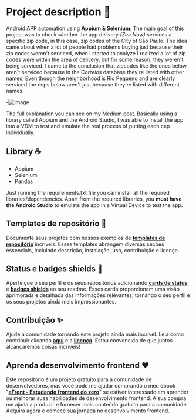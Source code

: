 # Project description 📜
Android APP automation using **Appium &amp; Selenium**.
The main goal of this project was to check whether the app delivery *(Zee.Now)* services a specific zip code, in this case, zip codes of the City of São Paulo. 
The idea came about when a lot of people had problems buying just because their zip codes weren't serviced, when I started to analyze I realized a lot of zip codes were within the area of delivery, but for some reason, they weren't being serviced. I came to the conclusion that zipcodes like the ones below aren't serviced because in the *Correios* database they're listed with other names, Even though the neighborhood is Rio Pequeno and are clearly serviced the ceps below aren't just because they're listed with different names.

  -![image](https://github.com/d99ss/ZNCeps/assets/24706768/254c52e2-761d-4d3c-b52e-8cb4a73ddb07)

The full explanation you can see on my [Medium post](https://img.shields.io/badge/Medium-12100E?style=for-the-badge&logo=medium&logoColor=white
).
Basically using a library called Appium and the Android Studio, I was able to install the app into a VDM to test and emulate the real process of putting each cep individually. 




## Library ☕️

- Appium
- Selenium
- Pandas

Just running the requirements.txt file you can install all the required libraries/dependencies. 
Apart from the required libraries, you **must have the Android Studio** to emulate the app in a Virtual Device to test the app. 

## Templates de repositório 🎉

Documente seus projetos com nossos exemplos de **[templates de repositório](https://github.com/iuricode/readme-template/tree/main/repositorio)** incríveis. Esses templates abrangem diversas seções essenciais, incluindo descrição, instalação, uso, contribuição e licença.

## Status e badges shields 🦄

Aperfeiçoe o seu perfil e os seus repositórios adicionando **[cards de status](https://github.com/iuricode/readme-template/tree/main/cards-status/readme.md)** e **[badges shields](https://github.com/iuricode/readme-template/tree/main/badges-shields/readme.md)** ao seu readme. Esses cards proporcionam uma visão aprimorada e detalhada das informações relevantes, tornando o seu perfil e os seus projetos ainda mais impressionantes.

## Contribuição ✨

Ajude a comunidade tornando este projeto ainda mais incrível. Leia como contribuir clicando **[aqui](https://github.com/iuricode/readme-template/blob/main/CONTRIBUTING.md)** e a **[licença](https://github.com/iuricode/readme-template/blob/main/LICENSE.md)**. Estou convencido de que juntos alcançaremos coisas incríveis! 

## Aprenda desenvolvimento frontend ❤️

Este repositório é um projeto gratuito para a comunidade de desenvolvedores, mas você pode me ajudar comprando o meu ebook "**[eFront - Estudando frontend do zero](https://iuricode.com/efront)**" se estiver interessado em aprender ou melhorar suas habilidades de desenvolvimento frontend. A sua compra me ajuda a produzir e fornecer mais conteúdo gratuito para a comunidade. Adquira agora e comece sua jornada no desenvolvimento frontend.
